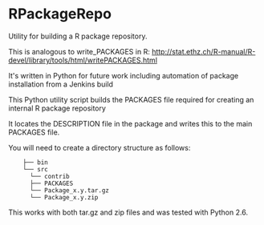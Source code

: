 RPackageRepo
============

Utility for building a R package repository.

This is analogous to write_PACKAGES in R: http://stat.ethz.ch/R-manual/R-devel/library/tools/html/writePACKAGES.html

It's written in Python for future work including automation of package installation from a Jenkins build

This Python utility script builds the PACKAGES file required for creating an internal R package repository

It locates the DESCRIPTION file in the package and writes this to the main PACKAGES file.

You will need to create a directory structure as follows:

```
    ├── bin
    └── src
      └── contrib
      ├── PACKAGES
      └── Package_x.y.tar.gz
      └── Package_x.y.zip
```

This works with both tar.gz and zip files and was tested with Python 2.6.

